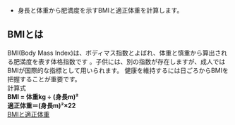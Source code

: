 - 身長と体重から肥満度を示すBMIと適正体重を計算します。
## BMIとは
BMI(Body Mass Index)は、ボディマス指数とよばれ、体重と慎重から算出される肥満度を表す体格指数です  。子供には、別の指数が存在しますが、成人ではBMIが国際的な指標として用いられます。  健康を維持するには日ごろからBMIを把握することが重要です。  
計算式  
**BMI = 体重kg ÷ (身長m)²**  
**適正体重＝(身長m)²×22**  
[BMIと適正体重](https://keisan.casio.jp/exec/system/1161228732)

